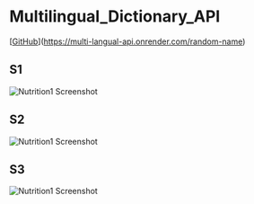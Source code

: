 # Multilingual_Dictionary_API
[[GitHub](https://multi-langual-api.onrender.com/random-name)](https://multi-langual-api.onrender.com/random-name)

## S1
![Nutrition1 Screenshot](screenshot/api_screenshot.png)
## S2
![Nutrition1 Screenshot](screenshot/word_detail.png)
## S3
![Nutrition1 Screenshot](screenshot/ss8.png)
